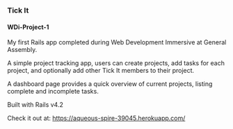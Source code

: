 ### Tick It

#### WDi-Project-1

My first Rails app completed during Web Development Immersive at General Assembly.

A simple project tracking app, users can create projects, add tasks for each project, and optionally add other Tick It members to their project.

A dashboard page provides a quick overview of current projects, listing complete and incomplete tasks.


Built with Rails v4.2

Check it out at: https://aqueous-spire-39045.herokuapp.com/

